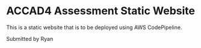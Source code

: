 # ACCAD4 Assessment Static Website

This is a static website that is to be deployed using AWS CodePipeline.

Submitted by Ryan